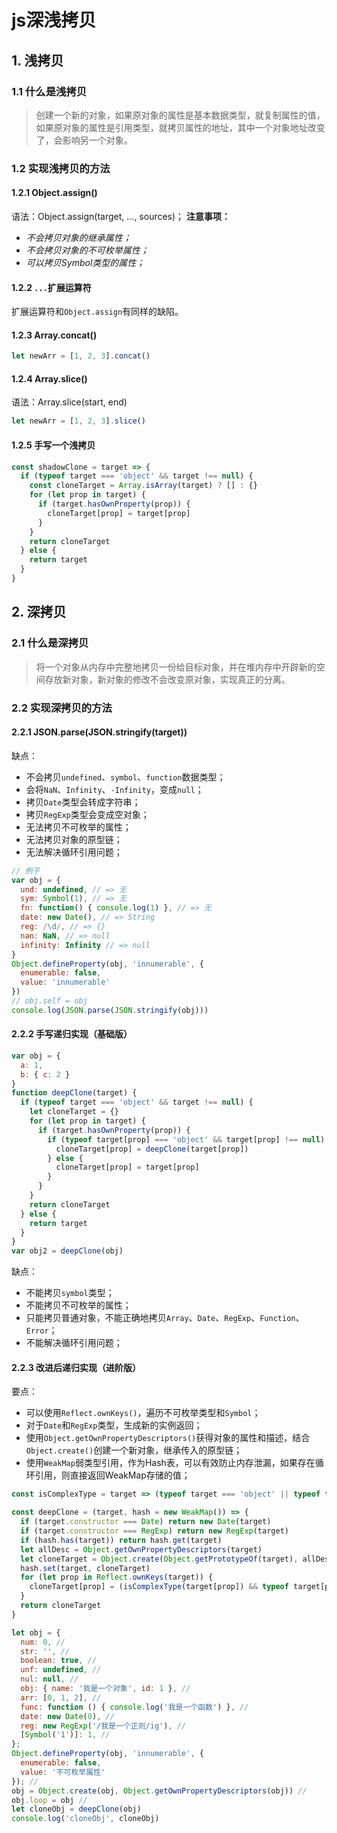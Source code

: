 # js深浅拷贝

## 1. 浅拷贝

### 1.1 什么是浅拷贝
> 创建一个新的对象，如果原对象的属性是基本数据类型，就复制属性的值，如果原对象的属性是引用类型，就拷贝属性的地址，其中一个对象地址改变了，会影响另一个对象。

### 1.2 实现浅拷贝的方法

#### 1.2.1 Object.assign()
语法：Object.assign(target, ..., sources)；
**注意事项：**
- *不会拷贝对象的继承属性；*
- *不会拷贝对象的不可枚举属性；*
- *可以拷贝Symbol类型的属性；*

#### 1.2.2 `...`扩展运算符
扩展运算符和`Object.assign`有同样的缺陷。

#### 1.2.3 Array.concat()
```javascript
let newArr = [1, 2, 3].concat()
```

#### 1.2.4 Array.slice()
语法：Array.slice(start, end)
```javascript
let newArr = [1, 2, 3].slice()
```
#### 1.2.5 手写一个浅拷贝
```javascript
const shadowClone = target => {
  if (typeof target === 'object' && target !== null) {
    const cloneTarget = Array.isArray(target) ? [] : {}
    for (let prop in target) {
      if (target.hasOwnProperty(prop)) {
        cloneTarget[prop] = target[prop]
      }
    }
    return cloneTarget
  } else {
    return target
  }
}
```

## 2. 深拷贝

### 2.1 什么是深拷贝
> 将一个对象从内存中完整地拷贝一份给目标对象，并在堆内存中开辟新的空间存放新对象，新对象的修改不会改变原对象，实现真正的分离。

### 2.2 实现深拷贝的方法

#### 2.2.1 JSON.parse(JSON.stringify(target))
缺点：
- 不会拷贝`undefined`、`symbol`、`function`数据类型；
- 会将`NaN`、`Infinity`、`-Infinity`，变成`null`；
- 拷贝`Date`类型会转成字符串；
- 拷贝`RegExp`类型会变成空对象；
- 无法拷贝不可枚举的属性；
- 无法拷贝对象的原型链；
- 无法解决循环引用问题；
```javascript
// 例子
var obj = {
  und: undefined, // => 无
  sym: Symbol(1), // => 无
  fn: function() { console.log(1) }, // => 无
  date: new Date(), // => String
  reg: /\d/, // => {}
  nan: NaN, // => null
  infinity: Infinity // => null
}
Object.defineProperty(obj, 'innumerable', {
  enumerable: false,
  value: 'innumerable'
})
// obj.self = obj
console.log(JSON.parse(JSON.stringify(obj)))
```

#### 2.2.2 手写递归实现（基础版）
```javascript
var obj = {
  a: 1,
  b: { c: 2 }
}
function deepClone(target) {
  if (typeof target === 'object' && target !== null) {
    let cloneTarget = {}
    for (let prop in target) {
      if (target.hasOwnProperty(prop)) {
        if (typeof target[prop] === 'object' && target[prop] !== null) {
          cloneTarget[prop] = deepClone(target[prop])
        } else {
          cloneTarget[prop] = target[prop]
        }
      }
    }
    return cloneTarget
  } else {
    return target
  }
}
var obj2 = deepClone(obj)
```
缺点：
- 不能拷贝`symbol`类型；
- 不能拷贝不可枚举的属性；
- 只能拷贝普通对象，不能正确地拷贝`Array`、`Date`、`RegExp`、`Function`、`Error`；
- 不能解决循环引用问题；

#### 2.2.3 改进后递归实现（进阶版）
要点：
- 可以使用`Reflect.ownKeys()`，遍历不可枚举类型和`Symbol`；
- 对于`Date`和`RegExp`类型，生成新的实例返回；
- 使用`Object.getOwnPropertyDescriptors()`获得对象的属性和描述，结合`Object.create()`创建一个新对象，继承传入的原型链；
- 使用`WeakMap`弱类型引用，作为Hash表，可以有效防止内存泄漏，如果存在循环引用，则直接返回WeakMap存储的值；
```javascript
const isComplexType = target => (typeof target === 'object' || typeof target === 'function' && (typeof target !== null))

const deepClone = (target, hash = new WeakMap()) => {
  if (target.constructor === Date) return new Date(target)
  if (target.constructor === RegExp) return new RegExp(target)
  if (hash.has(target)) return hash.get(target)
  let allDesc = Object.getOwnPropertyDescriptors(target)
  let cloneTarget = Object.create(Object.getPrototypeOf(target), allDesc)
  hash.set(target, cloneTarget)
  for (let prop in Reflect.ownKeys(target)) {
    cloneTarget[prop] = (isComplexType(target[prop]) && typeof target[prop] !== 'function') ? deepClone(target[prop], hash) : target[prop]
  }
  return cloneTarget
}

let obj = {
  num: 0, //
  str: '', //
  boolean: true, //
  unf: undefined, //
  nul: null, //
  obj: { name: '我是一个对象', id: 1 }, //
  arr: [0, 1, 2], //
  func: function () { console.log('我是一个函数') }, //
  date: new Date(0), //
  reg: new RegExp('/我是一个正则/ig'), //
  [Symbol('1')]: 1, //
};
Object.defineProperty(obj, 'innumerable', {
  enumerable: false,
  value: '不可枚举属性'
}); //
obj = Object.create(obj, Object.getOwnPropertyDescriptors(obj)) //
obj.loop = obj //
let cloneObj = deepClone(obj)
console.log('cloneObj', cloneObj)
```